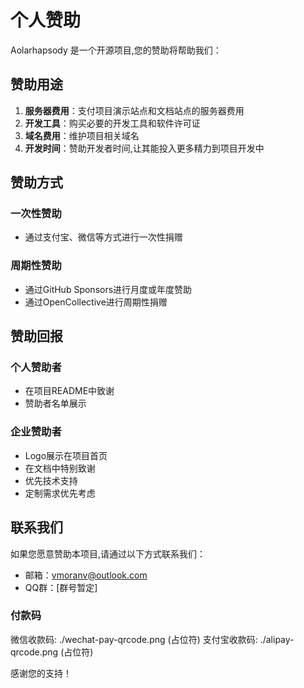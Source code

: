 # 个人赞助

Aolarhapsody 是一个开源项目,您的赞助将帮助我们：

## 赞助用途

1. **服务器费用**：支付项目演示站点和文档站点的服务器费用
2. **开发工具**：购买必要的开发工具和软件许可证
3. **域名费用**：维护项目相关域名
4. **开发时间**：赞助开发者时间,让其能投入更多精力到项目开发中

## 赞助方式

### 一次性赞助

- 通过支付宝、微信等方式进行一次性捐赠

### 周期性赞助

- 通过GitHub Sponsors进行月度或年度赞助
- 通过OpenCollective进行周期性捐赠

## 赞助回报

### 个人赞助者

- 在项目README中致谢
- 赞助者名单展示

### 企业赞助者

- Logo展示在项目首页
- 在文档中特别致谢
- 优先技术支持
- 定制需求优先考虑

## 联系我们

如果您愿意赞助本项目,请通过以下方式联系我们：

- 邮箱：[vmoranv@outlook.com](mailto:vmoranv@outlook.com)
- QQ群：[群号暂定]

### 付款码

微信收款码: ./wechat-pay-qrcode.png (占位符)
支付宝收款码: ./alipay-qrcode.png (占位符)

感谢您的支持！
